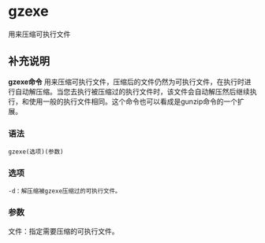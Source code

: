 #  gzexe

用来压缩可执行文件

##  补充说明

**gzexe命令**
用来压缩可执行文件，压缩后的文件仍然为可执行文件，在执行时进行自动解压缩。当您去执行被压缩过的执行文件时，该文件会自动解压然后继续执行，和使用一般的执行文件相同。这个命令也可以看成是gunzip命令的一个扩展。

###  语法

    
    
    gzexe(选项)(参数)
    

###  选项

    
    
    -d：解压缩被gzexe压缩过的可执行文件。
    

###  参数

文件：指定需要压缩的可执行文件。

